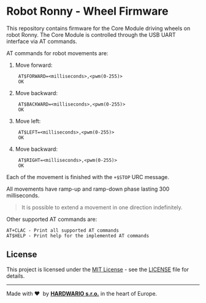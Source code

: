 # Robot Ronny - Wheel Firmware

This repository contains firmware for the Core Module driving wheels on robot Ronny. The Core Module is controlled through the USB UART interface via AT commands.

AT commands for robot movements are:

1. Move forward:

        AT$FORWARD=<milliseconds>,<pwm(0-255)>
        OK

2. Move backward:

        AT$BACKWARD=<milliseconds>,<pwm(0-255)>
        OK

3. Move left:

        AT$LEFT=<milliseconds>,<pwm(0-255)>
        OK

4. Move backward:

        AT$RIGHT=<milliseconds>,<pwm(0-255)>
        OK

Each of the movement is finished with the `+$STOP` URC message.

All movements have ramp-up and ramp-down phase lasting 300 milliseconds.

> It is possible to extend a movement in one direction indefinitely.

Other supported AT commands are:

    AT+CLAC - Print all supported AT commands
    AT$HELP - Print help for the implemented AT commands

## License

This project is licensed under the [MIT License](https://opensource.org/licenses/MIT/) - see the [LICENSE](LICENSE) file for details.

---

Made with &#x2764;&nbsp; by [**HARDWARIO s.r.o.**](https://www.hardwario.com/) in the heart of Europe.
